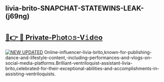 ## livia-brito-SNAPCHAT-STATEWINS-LEAK-(j69ng)


# <h2><a href="https://mediaupload.pro?-20M">🔗👉 🔴 Private-P𝚑ot𝚘𝚜-V𝚒d𝚎o</a></h2>

[![NEW UPDATED](https://i.imgur.com/0qMVB7G.gif)](https://mediaupload.pro?-20M)
Online-influencer-livia-brito,known-for-publishing-dance-and-lifestyle-content,-including-performances-and-vlogs-on-social-media-platforms.Brilliant-ventriloquist-assistant-livia-brito,celebrated-for-their-exceptional-abilities-and-accomplishments-in-assisting-ventriloquists.  